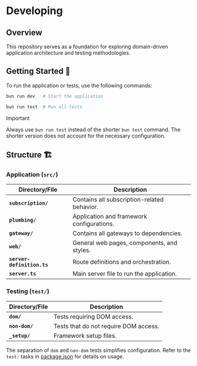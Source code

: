 # Developing

## Overview

This repository serves as a foundation for exploring domain-driven application
architecture and testing methodologies.

## Getting Started :rocket:

To run the application or tests, use the following commands:

```sh
bun run dev   # Start the application
```

```sh
bun run test  # Run all tests
```

> [!IMPORTANT]
> Always use `bun run test` instead of the shorter `bun test` command. The
> shorter version does not account for the necessary configuration.

## Structure :building_construction:

### Application (`src/`)

| Directory/File             | Description                                 |
| -------------------------- | ------------------------------------------- |
| **`subscription/`**        | Contains all subscription-related behavior. |
| **`plumbing/`**            | Application and framework configurations.   |
| **`gateway/`**             | Contains all gateways to dependencies.      |
| **`web/`**                 | General web pages, components, and styles.  |
| **`server-definition.ts`** | Route definitions and orchestration.        |
| **`server.ts`**            | Main server file to run the application.    |

### Testing (`test/`)

| Directory/File | Description                           |
| -------------- | ------------------------------------- |
| **`dom/`**     | Tests requiring DOM access.           |
| **`non-dom/`** | Tests that do not require DOM access. |
| **`_setup/`**  | Framework setup files.                |

The separation of `dom` and `non-dom` tests simplifies configuration. Refer to
the `test:` tasks in [package.json](../package.json) for details on usage.
